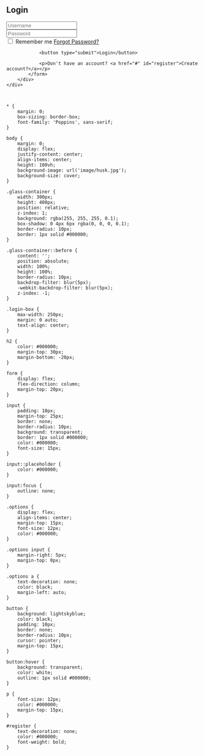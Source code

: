 <!DOCTYPE html>
<html lang="en">

<head>
    <meta charset="UTF-8">
    <meta name="viewport" content="width=device-width, initial-scale=1.0">
    <title>Login Page</title>
    <link rel="stylesheet" href="style.css">
    <script src="https://unpkg.com/boxicons@2.1.4/dist/boxicons.js"></script>
    <link href='https://unpkg.com/boxicons@2.1.4/css/boxicons.min.css' rel='stylesheet'>
</head>

<body>
    <div class="glass-container">
        <div class="login-box">
            <h2>Login</h2>
            <form action="#" method="POST">
                <div>
                <input type="text" id="username" name="username" required placeholder="Username">
                <i class='bx bx-user-circle'></i>
                </div>
                <div>
                <input type="password" id="password" name="password" required placeholder="Password">
                <i class='bx bx-lock-alt' ></i>
                </div>
                <div class="options">
                    <input type="checkbox" id="remember" name="remember">
                    <label for="remember">Remember me</label>
                    <a href="#" id="Forgot">Forgot Password?</a>
                </div>
                
                <button type="submit">Login</button>

                <p>Don't have an account? <a href="#" id="register">Create account?</a></p>
            </form>
        </div>
    </div>
</body>
</html>







~~~~~~~~~~~~~~~~~~~~~~~~~~~~~~~~~~


* {
    margin: 0;
    box-sizing: border-box;
    font-family: 'Poppins', sans-serif;
}

body {
    margin: 0;
    display: flex;
    justify-content: center;
    align-items: center;
    height: 100vh;
    background-image: url('image/husk.jpg');
    background-size: cover;
}

.glass-container {
    width: 300px;
    height: 400px;
    position: relative;
    z-index: 1;
    background: rgba(255, 255, 255, 0.1);
    box-shadow: 0 4px 6px rgba(0, 0, 0, 0.1);
    border-radius: 10px;
    border: 1px solid #000000;
}

.glass-container::before {
    content: '';
    position: absolute;
    width: 100%;
    height: 100%;
    border-radius: 10px;
    backdrop-filter: blur(5px);
    -webkit-backdrop-filter: blur(5px);
    z-index: -1;
}

.login-box {
    max-width: 250px;
    margin: 0 auto;
    text-align: center;
}

h2 {
    color: #000000;
    margin-top: 30px;
    margin-bottom: -20px;
}

form {
    display: flex;
    flex-direction: column;
    margin-top: 20px;
}

input {
    padding: 10px;
    margin-top: 25px;
    border: none;
    border-radius: 10px;
    background: transparent;
    border: 1px solid #000000;
    color: #000000;
    font-size: 15px;
}

input::placeholder {
    color: #000000;
}

input:focus {
    outline: none;
}

.options {
    display: flex;
    align-items: center;
    margin-top: 15px;
    font-size: 12px;
    color: #000000;
}

.options input {
    margin-right: 5px;
    margin-top: 0px;
}

.options a {
    text-decoration: none;
    color: black;
    margin-left: auto;
}

button {
    background: lightskyblue;
    color: black;
    padding: 10px;
    border: none;
    border-radius: 10px;
    cursor: pointer;
    margin-top: 15px;
}

button:hover {
    background: transparent;
    color: white;
    outline: 1px solid #000000;
}

p {
    font-size: 12px;
    color: #000000;
    margin-top: 15px;
}

#register {
    text-decoration: none;
    color: #000000;
    font-weight: bold;
}



